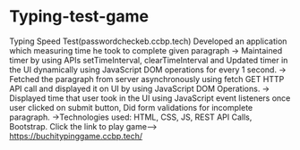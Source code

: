 # Typing-test-game
Typing Speed Test(passwordcheckeb.ccbp.tech)
Developed an application which measuring time he took to complete given paragraph
-> Maintained timer by using APIs setTimeInterval, clearTimeInterval and Updated timer in the UI
dynamically using JavaScript DOM operations for every 1 second.
-> Fetched the paragraph from server asynchronously using fetch GET HTTP API call and displayed it on
UI by using JavaScript DOM Operations.
-> Displayed time that user took in the UI using JavaScript event listeners once user clicked on submit
button, Did form validations for incomplete paragraph.
->Technologies used: HTML, CSS, JS, REST API Calls, Bootstrap.
Click the link to play game--> https://buchitypinggame.ccbp.tech/
